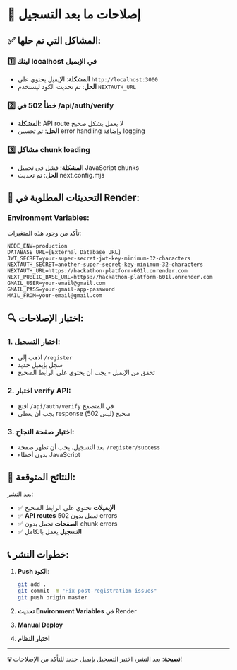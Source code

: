 # 🔧 إصلاحات ما بعد التسجيل

## ✅ المشاكل التي تم حلها:

### 1️⃣ **لينك localhost في الإيميل**
- **المشكلة**: الإيميل يحتوي على `http://localhost:3000`
- **الحل**: تم تحديث الكود ليستخدم `NEXTAUTH_URL`

### 2️⃣ **خطأ 502 في /api/auth/verify**
- **المشكلة**: API route لا يعمل بشكل صحيح
- **الحل**: تم تحسين error handling وإضافة logging

### 3️⃣ **مشاكل chunk loading**
- **المشكلة**: فشل في تحميل JavaScript chunks
- **الحل**: تم تحديث next.config.mjs

## 🚀 التحديثات المطلوبة في Render:

### Environment Variables:
تأكد من وجود هذه المتغيرات:
```env
NODE_ENV=production
DATABASE_URL=[External Database URL]
JWT_SECRET=your-super-secret-jwt-key-minimum-32-characters
NEXTAUTH_SECRET=another-super-secret-key-minimum-32-characters
NEXTAUTH_URL=https://hackathon-platform-601l.onrender.com
NEXT_PUBLIC_BASE_URL=https://hackathon-platform-601l.onrender.com
GMAIL_USER=your-email@gmail.com
GMAIL_PASS=your-gmail-app-password
MAIL_FROM=your-email@gmail.com
```

## 🔍 اختبار الإصلاحات:

### 1. **اختبار التسجيل**:
- اذهب إلى `/register`
- سجل بإيميل جديد
- تحقق من الإيميل - يجب أن يحتوي على الرابط الصحيح

### 2. **اختبار verify API**:
- افتح `/api/auth/verify` في المتصفح
- يجب أن يعطي response صحيح (ليس 502)

### 3. **اختبار صفحة النجاح**:
- بعد التسجيل، يجب أن تظهر صفحة `/register/success`
- بدون أخطاء JavaScript

## 🎯 النتائج المتوقعة:

بعد النشر:
- ✅ **الإيميلات** تحتوي على الرابط الصحيح
- ✅ **API routes** تعمل بدون 502 errors
- ✅ **الصفحات** تحمل بدون chunk errors
- ✅ **التسجيل** يعمل بالكامل

## 📞 خطوات النشر:

1. **Push الكود**:
   ```bash
   git add .
   git commit -m "Fix post-registration issues"
   git push origin master
   ```

2. **تحديث Environment Variables** في Render

3. **Manual Deploy**

4. **اختبار النظام**

---

**💡 نصيحة**: بعد النشر، اختبر التسجيل بإيميل جديد للتأكد من الإصلاحات!
